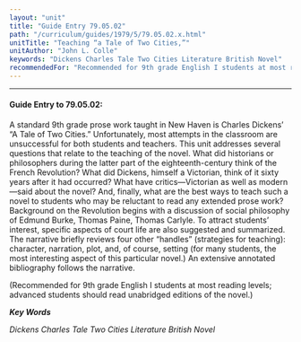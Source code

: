 ```yaml
---
layout: "unit"
title: "Guide Entry 79.05.02"
path: "/curriculum/guides/1979/5/79.05.02.x.html"
unitTitle: "Teaching “a Tale of Two Cities,”"
unitAuthor: "John L. Colle"
keywords: "Dickens Charles Tale Two Cities Literature British Novel"
recommendedFor: "Recommended for 9th grade English I students at most reading levels; advanced students should read unabridged editions of the novel."
---
```

<body>
<hr/>
<h4>
Guide Entry to 79.05.02:
</h4>
A standard 9th grade prose work taught in New Haven is Charles Dickens’ “A Tale of Two Cities.”  Unfortunately, most attempts in the classroom are unsuccessful for both students and teachers.  This unit addresses several questions that relate to the teaching of the novel. What did historians or philosophers during the latter part of the eighteenth-century think of the French Revolution?  What did Dickens, himself a Victorian, think of it sixty years after it had occurred? What have critics—Victorian as well as modern—said about the novel? And, finally, what are the best ways to teach such a novel to students who may be reluctant to read any extended prose work?  Background on the Revolution begins with a discussion of social philosophy of Edmund Burke, Thomas Paine, Thomas Carlyle.  To attract students’ interest, specific aspects of court life are also suggested and summarized.  The narrative briefly reviews four other “handles” (strategies for teaching): character, narration, plot, and, of course, setting (for many students, the most interesting aspect of this particular novel.) An extensive annotated bibliography follows the narrative.
<p>
(Recommended for 9th grade English I students at most reading levels; advanced students should read unabridged editions of the novel.)
</p>
<p>
<b>
<i>
Key Words
</i>
</b>
<br/>
</p>
<p>
<i>
Dickens Charles Tale Two Cities Literature British Novel
</i>
</p>
</body>